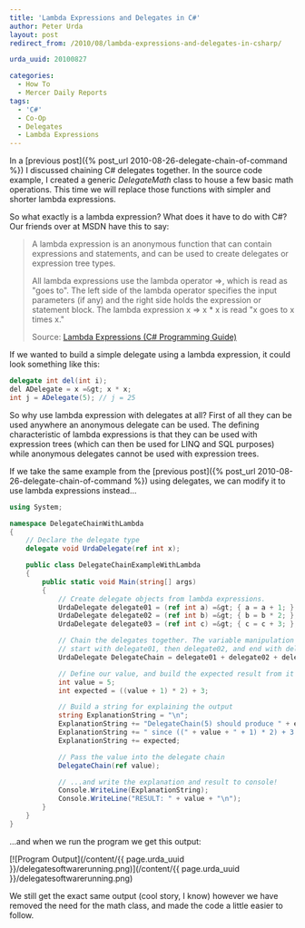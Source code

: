 ```yaml
---
title: 'Lambda Expressions and Delegates in C#'
author: Peter Urda
layout: post
redirect_from: /2010/08/lambda-expressions-and-delegates-in-csharp/

urda_uuid: 20100827

categories:
  - How To
  - Mercer Daily Reports
tags:
  - 'C#'
  - Co-Op
  - Delegates
  - Lambda Expressions
---
```


In a [previous post]({% post_url 2010-08-26-delegate-chain-of-command %}) I
discussed chaining C# delegates together. In the source code example, I created
a generic *DelegateMath* class to house a few basic math operations. This time
we will replace those functions with simpler and shorter lambda expressions.

So what exactly is a lambda expression? What does it have to do with C#? Our
friends over at MSDN have this to say:

> A lambda expression is an anonymous function that can contain expressions and
> statements, and can be used to create delegates or expression tree types.
>
> All lambda expressions use the lambda operator =>, which is read as "goes to".
> The left side of the lambda operator specifies the input parameters (if any)
> and the right side holds the expression or statement block. The lambda
> expression x => x * x is read "x goes to x times x."
>
> Source: [Lambda Expressions (C# Programming Guide)](http://msdn.microsoft.com/en-us/library/bb397687.aspx)

If we wanted to build a simple delegate using a lambda expression, it could look
something like this:

```csharp
delegate int del(int i);
del ADelegate = x =&gt; x * x;
int j = ADelegate(5); // j = 25
```

So why use lambda expression with delegates at all? First of all they can be
used anywhere an anonymous delegate can be used. The defining characteristic of
lambda expressions is that they can be used with expression trees (which can
then be used for LINQ and SQL purposes) while anonymous delegates cannot be used
with expression trees.

If we take the same example from the
[previous post]({% post_url 2010-08-26-delegate-chain-of-command %}) using
delegates, we can modify it to use lambda expressions instead...

```csharp
using System;

namespace DelegateChainWithLambda
{
    // Declare the delegate type
    delegate void UrdaDelegate(ref int x);

    public class DelegateChainExampleWithLambda
    {
        public static void Main(string[] args)
        {
            // Create delegate objects from lambda expressions.
            UrdaDelegate delegate01 = (ref int a) =&gt; { a = a + 1; };
            UrdaDelegate delegate02 = (ref int b) =&gt; { b = b * 2; };
            UrdaDelegate delegate03 = (ref int c) =&gt; { c = c + 3; };

            // Chain the delegates together. The variable manipulation will
            // start with delegate01, then delegate02, and end with delegate03.
            UrdaDelegate DelegateChain = delegate01 + delegate02 + delegate03;

            // Define our value, and build the expected result from it
            int value = 5;
            int expected = ((value + 1) * 2) + 3;

            // Build a string for explaining the output
            string ExplanationString = "\n";
            ExplanationString += "DelegateChain(5) should produce " + expected;
            ExplanationString += " since ((" + value + " + 1) * 2) + 3 = ";
            ExplanationString += expected;

            // Pass the value into the delegate chain
            DelegateChain(ref value);

            // ...and write the explanation and result to console!
            Console.WriteLine(ExplanationString);
            Console.WriteLine("RESULT: " + value + "\n");
        }
    }
}
```

...and when we run the program we get this output:

[![Program Output](/content/{{ page.urda_uuid }}/delegatesoftwarerunning.png)](/content/{{ page.urda_uuid }}/delegatesoftwarerunning.png)

We still get the exact same output (cool story, I know) however we have removed
the need for the math class, and made the code a little easier to follow.
